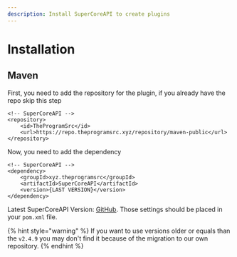 ```yaml
---
description: Install SuperCoreAPI to create plugins
---
```


# Installation

## Maven

First, you need to add the repository for the plugin, if you already have the repo skip this step

```markup
<!-- SuperCoreAPI -->
<repository>
    <id>TheProgramSrc</id>
    <url>https://repo.theprogramsrc.xyz/repository/maven-public</url>
</repository>
```

Now, you need to add the dependency

```markup
<!-- SuperCoreAPI -->
<dependency>
    <groupId>xyz.theprogramsrc</groupId>
    <artifactId>SuperCoreAPI</artifactId>
    <version>{LAST VERSION}</version>
</dependency>
```

Latest SuperCoreAPI Version: [GitHub](https://github.com/TheProgramSrc/SuperCoreAPI/releases/latest). Those settings should be placed in your `pom.xml` file.

{% hint style="warning" %}
If you want to use versions older or equals than the `v2.4.9` you may don't find it because of the migration to our own repository.
{% endhint %}

